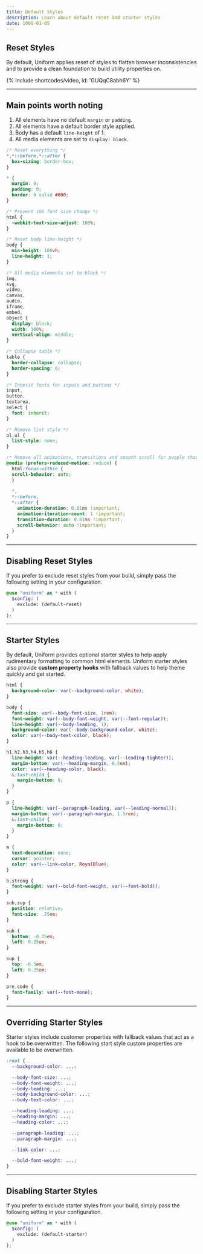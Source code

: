 ```yaml
---
title: Default Styles
description: Learn about default reset and starter styles
date: 1000-01-05
---
```


## Reset Styles

By default, Uniform applies reset of styles to flatten browser inconsistencies and to provide a clean foundation to build utility properties on.

{% include shortcodes/video, id: 'GUQqC8abh6Y' %}

---

## Main points worth noting

1. All elements have no default `margin` or `padding`.
2. All elements have a default border style applied.
3. Body has a default `line-height` of 1.
4. All media elements are set to `display: block`.

```css
/* Reset everything */
*,*::before,*::after {
  box-sizing: border-box;
}

* {
  margin: 0;
  padding: 0;
  border: 0 solid #000;
}

/* Prevent iOS font size change */
html {
  -webkit-text-size-adjust: 100%;
}

/* Reset body line-height */
body {
  min-height: 100vh;
  line-height: 1;
}

/* All media elements set to block */
img,
svg,
video,
canvas,
audio,
iframe,
embed,
object {
  display: block;
  width: 100%;
  vertical-align: middle;
}

/* Collapse table */
table {
  border-collapse: collapse;
  border-spacing: 0;
}

/* Inherit fonts for inputs and buttons */
input,
button,
textarea,
select {
  font: inherit;
}

/* Remove list style */
ol,ul {
  list-style: none;
}

/* Remove all animations, transitions and smooth scroll for people that prefer not to see them */
@media (prefers-reduced-motion: reduce) {
  html:focus-within {
  scroll-behavior: auto;
  }
  
  *,
  *::before,
  *::after {
    animation-duration: 0.01ms !important;
    animation-iteration-count: 1 !important;
    transition-duration: 0.01ms !important;
    scroll-behavior: auto !important;
  }
}
```

---

## Disabling Reset Styles

If you prefer to exclude reset styles from your build, simply pass the following setting in your configuration.

```scss
@use "uniform" as * with (
  $config: (
    exclude: (default-reset)
  )
);
```

---

## Starter Styles

By default, Uniform provides optional starter styles to help apply rudimentary formatting to common html elements. Uniform starter styles also provide **custom property hooks** with fallback values to help theme quickly and get started.

```css
html {
  background-color: var(--background-color, white);
}

body {
  font-size: var(--body-font-size, 1rem);
  font-weight: var(--body-font-weight, var(--font-regular));
  line-height: var(--body-leading, 1);
  background-color: var(--body-background-color, white);
  color: var(--body-text-color, black);
}

h1,h2,h3,h4,h5,h6 {
  line-height: var(--heading-leading, var(--leading-tighter));
  margin-bottom: var(--heading-margin, 0.5em);
  color: var(--heading-color, black);
  &:last-child {
    margin-bottom: 0;
  }
}

p {
  line-height: var(--paragraph-leading, var(--leading-normal));
  margin-bottom: var(--paragraph-margin, 1.5rem);
  &:last-child {
    margin-bottom: 0;
  }
}

a {
  text-decoration: none;
  cursor: pointer;
  color: var(--link-color, RoyalBlue);
}

b,strong {
  font-weight: var(--bold-font-weight, var(--font-bold));
}

sub,sup {
  position: relative;
  font-size: .75em;
}

sub {
  bottom: -0.25em;
  left: 0.25em;
}

sup {
  top: -0.5em;
  left: 0.25em;
}

pre,code {
  font-family: var(--font-mono);
}
```

---

## Overriding Starter Styles

Starter styles include customer properties with fallback values that act as a hook to be overwritten. The following start style custom properties are available to be overwritten.

```css
:root {
  --background-color: ...;

  --body-font-size: ...;
  --body-font-weight: ...;
  --body-leading: ...;
  --body-background-color: ...;
  --body-text-color: ...;

  --heading-leading: ...;
  --heading-margin: ...;
  --heading-color: ...;

  --paragraph-leading: ...;
  --paragraph-margin: ...;

  --link-color: ...;

  --bold-font-weight: ...;
}
```

---

## Disabling Starter Styles

If you prefer to exclude starter styles from your build, simply pass the following setting in your configuration.

```scss
@use "uniform" as * with (
  $config: (
    exclude: (default-starter)
  )
);
```
